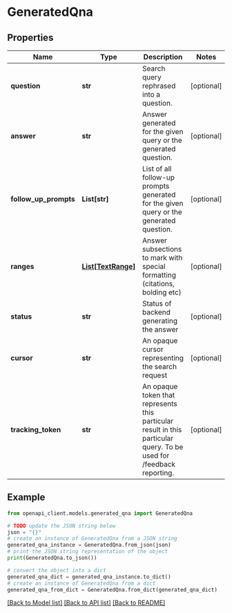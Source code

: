 # GeneratedQna


## Properties

Name | Type | Description | Notes
------------ | ------------- | ------------- | -------------
**question** | **str** | Search query rephrased into a question. | [optional] 
**answer** | **str** | Answer generated for the given query or the generated question. | [optional] 
**follow_up_prompts** | **List[str]** | List of all follow-up prompts generated for the given query or the generated question. | [optional] 
**ranges** | [**List[TextRange]**](TextRange.md) | Answer subsections to mark with special formatting (citations, bolding etc) | [optional] 
**status** | **str** | Status of backend generating the answer | [optional] 
**cursor** | **str** | An opaque cursor representing the search request | [optional] 
**tracking_token** | **str** | An opaque token that represents this particular result in this particular query. To be used for /feedback reporting. | [optional] 

## Example

```python
from openapi_client.models.generated_qna import GeneratedQna

# TODO update the JSON string below
json = "{}"
# create an instance of GeneratedQna from a JSON string
generated_qna_instance = GeneratedQna.from_json(json)
# print the JSON string representation of the object
print(GeneratedQna.to_json())

# convert the object into a dict
generated_qna_dict = generated_qna_instance.to_dict()
# create an instance of GeneratedQna from a dict
generated_qna_from_dict = GeneratedQna.from_dict(generated_qna_dict)
```
[[Back to Model list]](../README.md#documentation-for-models) [[Back to API list]](../README.md#documentation-for-api-endpoints) [[Back to README]](../README.md)


